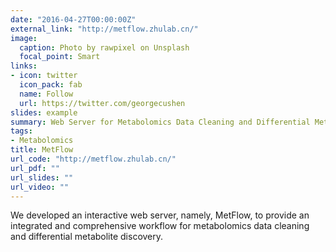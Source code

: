 ```yaml
---
date: "2016-04-27T00:00:00Z"
external_link: "http://metflow.zhulab.cn/"
image:
  caption: Photo by rawpixel on Unsplash
  focal_point: Smart
links:
- icon: twitter
  icon_pack: fab
  name: Follow
  url: https://twitter.com/georgecushen
slides: example
summary: Web Server for Metabolomics Data Cleaning and Differential Metabolite Discovery
tags:
- Metabolomics
title: MetFlow
url_code: "http://metflow.zhulab.cn/"
url_pdf: ""
url_slides: ""
url_video: ""
---
```


We developed an interactive web server, namely, MetFlow, to provide an integrated and comprehensive workflow for metabolomics data cleaning and differential metabolite discovery.